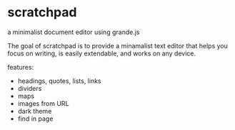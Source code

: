 # scratchpad
a minimalist document editor using grande.js

The goal of scratchpad is to provide a minamalist text editor that helps you focus on writing, is easily extendable, and works on any device.

features:

 - headings, quotes, lists, links
 - dividers
 - maps
 - images from URL
 -	dark theme
 -	find in page
